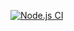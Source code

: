 [![Node.js CI](https://github.com/TshepoMagagula/bootcamp-terminal-tests/actions/workflows/node.js.yml/badge.svg)](https://github.com/TshepoMagagula/bootcamp-terminal-tests/actions/workflows/node.js.yml)